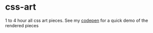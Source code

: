 # css-art

1 to 4 hour all css art pieces.
See my [codepen](https://www.codepen.com/mikeymanoguerra) for a quick demo of the rendered pieces
